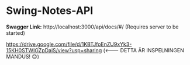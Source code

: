 ﻿# Swing-Notes-API


**Swagger Link:** http://localhost:3000/api/docs/#/
(Requires server to be started)

https://drive.google.com/file/d/1KBTJfoEnZU9xYk3-15KH0STWIGZpDaiS/view?usp=sharing  (<--- DETTA ÄR INSPELNINGEN MANDUS! 😊)
